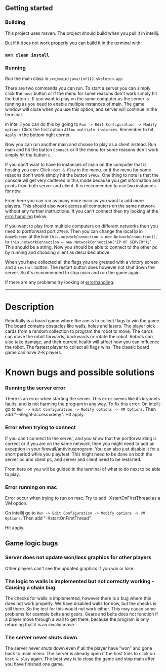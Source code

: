 ## Getting started

### Building
This project uses maven.
The project should build when you pull it in intellij.

But if it does not work properly you can build it in the terminal with:
### `mvn clean install`

### Running

Run the main class in `src/main/java/inf112.skeleton.app`

There are two commands you can run.
To start a server you can simply click the `host` button
or if the menu for some reasons don't work simply hit the button `s`.
If you want to play on the same computer as the server is running as you need to enable multiple instances of main.
The game window will close when you use this option, and server will continue in the terminal.

in intellij you can do this by going to `Run -> Edit Configuration -> Modify options`
Click the first option `Allow multiple instances`.
Remember to hit `Apply` in the bottom right corner.

Now you can run another main and choose to play as a client instead.
Run main and hit the button `Connect`
or if the menu for some reasons don't work simply hit the button `c`.

If you don't want to have to instances of main on the computer that is hosting you can:
Click `Host & Play` in the menu.
or if the menu for some reasons don't work simply hit the button `SPACE`.
One thing to note is that the console wil get very cluttered in this mode because you get information and prints from both server and client. 
It is reccomended to use two instances for now.

From here you can run as many more main as you want to add more players.
This should also work across all computers on the same network without any further instructions.
If you can't connect then try looking at the [errorhandling](#known-bugs-and-possible-solutions) below.

If you want to play from multiple computers on different networks then you need to portforward port `27960`.
Then you can change the local ip in `GameScreen` at the line
`this.networkConnection = new NetworkConnection();`
to `this.networkConnection = new NetworkConnection("IP OF SERVER");`'
This should be a string.
Now you should be able to connect to the other pc by running and choosing client as described above.

When you have collected all the flags you are greeted with a victory screen and a `restart` button.
The restart button does however not shut down the server. So it's recommended to stop main and
run the game again.

If there are any problems try looking at [errorhandling](#known-bugs-and-possible-solutions).

___

# Description 

RoboRally is a board game where the aim is to collect flags to win the game.
The board contains obstacles like walls, holes and lasers.
The player pick cards from a random collection to program the robot to move.
The cards can move the robot forwards, backwards or rotate the robot. Robots can also take damage, and their current
health will affect how you can influence the robot. The fastest player to collect all flags wins.
The classic board game can have 2-8 players.

# Known bugs and possible solutions

### Running the server error
There is an error when starting the server. 
This error seems like its kryonets faults, and is not harming the program in any way.
To fix this error:
On intellij go to
`Run -> Edit Configuration -> Modify options -> VM Options`.
Then add "--illegal-access=deny".
Hit apply.


### Error when trying to connect
If you can't connect to the server, and you know that the portforwarding is correct or if you are on the same network,
then you might need to add an exception in your firewall/antivirusprogram.
You can also just disable it for a short period while you play/test.
This might need to be done on both the server pc and client pc, and server and client need to be restarted.

From here on you will be guided in the terminal of what to do next to be able to play.

### Error running on mac

Error occur when trying to run on mac.
Try to add -XstartOnFirstThread as a VM option.

On intellij go to
`Run -> Edit Configuration -> Modify options -> VM Options`.
Then add "-XstartOnFirstThread".

Hit apply.


## Game logic bugs

### Server does not update won/loss graphics for other players
Other players can't see the updated graphics if you win or lose.

### The logic to walls is implemented but not correctly working - Causing a chain bug
The checks for walls is implemented, however there is a bug where this
does not work properly. We have disabled walls for now, but the checks is
still there. So the test for this would not work either. This may cause some problems for example belts and gears.
Gears and belts does not function if a player move through a wall to get there,
because the program is only returning that it is an invalid move.

### The server never shuts down.
The server never shuts down even if all the player have "won" and gone back to main menu.
The server is already open if the host tries to click on `host & play` again.
The best way is to close the game and stop main after you have finished one game.
